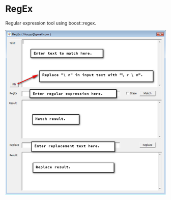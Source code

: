 # RegEx
Regular expression tool using boost::regex.



![Description](./RegEx/res/Description.png)

